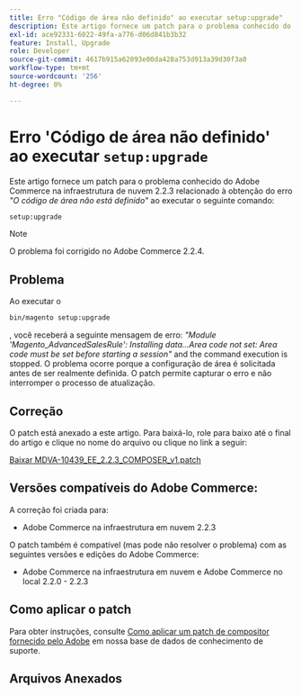 ```yaml
---
title: Erro "Código de área não definido" ao executar setup:upgrade"
description: Este artigo fornece um patch para o problema conhecido do Adobe Commerce na infraestrutura em nuvem 2.2.3 relacionado ao erro *O código de área não está definido* ao executar o comando setup:upgrade.
exl-id: ace92331-6022-49fa-a776-d06d841b3b32
feature: Install, Upgrade
role: Developer
source-git-commit: 4617b915a62093e00da428a753d913a39d30f3a0
workflow-type: tm+mt
source-wordcount: '256'
ht-degree: 0%

---
```


# Erro &#39;Código de área não definido&#39; ao executar `setup:upgrade`

Este artigo fornece um patch para o problema conhecido do Adobe Commerce na infraestrutura de nuvem 2.2.3 relacionado à obtenção do erro *&quot;O código de área não está definido&quot;* ao executar o seguinte comando:

```bash
setup:upgrade
```

>[!NOTE]
>
>O problema foi corrigido no Adobe Commerce 2.2.4.

## Problema

Ao executar o

```bash
bin/magento setup:upgrade
```

, você receberá a seguinte mensagem de erro: *&quot;Module &#39;Magento\_AdvancedSalesRule&#39;: Installing data...Area code not set: Area code must be set before starting a session&quot;* and the command execution is stopped. O problema ocorre porque a configuração de área é solicitada antes de ser realmente definida. O patch permite capturar o erro e não interromper o processo de atualização.

## Correção

O patch está anexado a este artigo. Para baixá-lo, role para baixo até o final do artigo e clique no nome do arquivo ou clique no link a seguir:

[Baixar MDVA-10439\_EE\_2.2.3\_COMPOSER\_v1.patch](assets/MDVA-10439_EE_2.2.3_COMPOSER_v1.patch.zip)

## Versões compatíveis do Adobe Commerce:

A correção foi criada para:

* Adobe Commerce na infraestrutura em nuvem 2.2.3

O patch também é compatível (mas pode não resolver o problema) com as seguintes versões e edições do Adobe Commerce:

* Adobe Commerce na infraestrutura em nuvem e Adobe Commerce no local 2.2.0 - 2.2.3

## Como aplicar o patch

Para obter instruções, consulte [Como aplicar um patch de compositor fornecido pelo Adobe](/help/how-to/general/how-to-apply-a-composer-patch-provided-by-magento.md) em nossa base de dados de conhecimento de suporte.

## Arquivos Anexados
